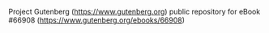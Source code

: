 Project Gutenberg (https://www.gutenberg.org) public repository for
eBook #66908 (https://www.gutenberg.org/ebooks/66908)
